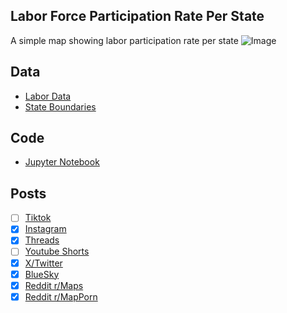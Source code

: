 ## Labor Force Participation Rate Per State
A simple map showing labor participation rate per state
![Image](https://drive.google.com/uc?export=view&id=1KpeigabbIZRNvvLyqA0BY65sNVQ3ZY0R)

## Data
* [Labor Data](https://data.census.gov/table/ACSST5Y2023.S2301)
* [State Boundaries](https://www.census.gov/geographies/mapping-files/time-series/geo/carto-boundary-file.html)

## Code
* [Jupyter Notebook](FormatData.ipynb)

## Posts
- [ ] [Tiktok]()
- [x] [Instagram](https://www.instagram.com/p/DNtWU_l5Pp3/)
- [x] [Threads](https://www.threads.com/@vinemapper/post/DNtWVcA5LKM)
- [ ] [Youtube Shorts]()
- [x] [X/Twitter](https://x.com/VineMapper/status/1959330766783156728)
- [x] [BlueSky](https://bsky.app/profile/vinemapper.bsky.social/post/3lx3ny35ubk2o)
- [x] [Reddit r/Maps](https://www.reddit.com/r/Maps/comments/1my9xz3/labor_participation_rate_per_state/)
- [x] [Reddit r/MapPorn](https://www.reddit.com/r/MapPorn/comments/1my9y0x/labor_participation_rate_per_state/)
